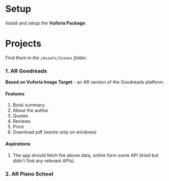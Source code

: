 # Setup
Install and setup the **Vuforia Package**.

# Projects
*Find them in the `/Assets/Scenes` folder.*
### 1. AR Goodreads
**Based on Vuforia Image Target** - an AR version of the Goodreads platform.
#### Features
1. Book summary
2. About the author
3. Quotes
4. Reviews
5. Price
6. Download pdf (works only on windows)

#### Aspirations
1. The app should fetch the above data, online form some API (tried but didn't find any relevant APIs).

### 2. AR Piano School
